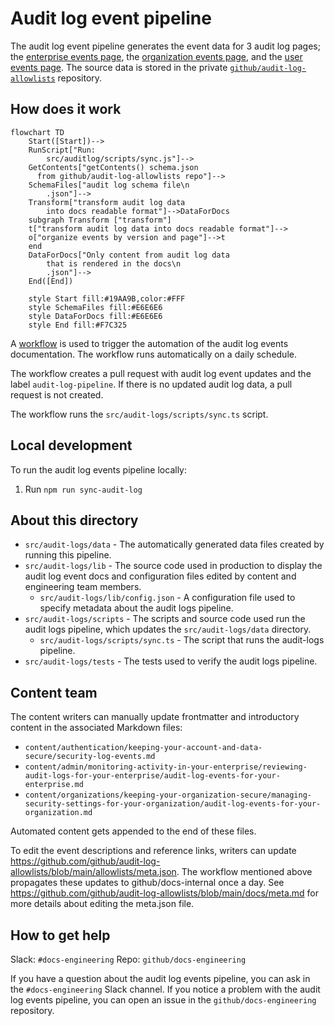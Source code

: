 # Audit log event pipeline

The audit log event pipeline generates the event data for 3 audit log pages; the [enterprise events page](docs.github.com/admin/monitoring-activity-in-your-enterprise/reviewing-audit-logs-for-your-enterprise/audit-log-events-for-your-enterprise#oauth_access-category-actions), the [organization events page](docs.github.com/organizations/keeping-your-organization-secure/managing-security-settings-for-your-organization/audit-log-events-for-your-organization), and the [user events page](docs.github.com/authentication/keeping-your-account-and-data-secure/security-log-events).  The source data is stored in the private [`github/audit-log-allowlists`](https://github.com/github/audit-log-allowlists) repository.

## How does it work

```mermaid
flowchart TD
    Start([Start])-->
    RunScript["Run:
        src/auditlog/scripts/sync.js"]-->
    GetContents["getContents() schema.json
      from github/audit-log-allowlists repo"]-->
    SchemaFiles["audit log schema file\n
        .json"]-->
    Transform["transform audit log data
        into docs readable format"]-->DataForDocs
    subgraph Transform ["transform"]
    t["transform audit log data into docs readable format"]-->
    o["organize events by version and page"]-->t
    end
    DataForDocs["Only content from audit log data
        that is rendered in the docs\n
        .json"]-->
    End([End])

    style Start fill:#19AA9B,color:#FFF
    style SchemaFiles fill:#E6E6E6
    style DataForDocs fill:#E6E6E6
    style End fill:#F7C325
```

A [workflow](.github/workflows/sync-audit-logs.yml) is used to trigger the automation of the audit log events documentation. The workflow runs automatically on a daily schedule.

The workflow creates a pull request with audit log event updates and the label `audit-log-pipeline`.  If there is no updated audit log data, a pull request is not created.

The workflow runs the `src/audit-logs/scripts/sync.ts` script.

## Local development

To run the audit log events pipeline locally:

1. Run `npm run sync-audit-log`

## About this directory

- `src/audit-logs/data` - The automatically generated data files created by running this pipeline.
- `src/audit-logs/lib` - The source code used in production to display the audit log event docs and configuration files edited by content and engineering team members.
  - `src/audit-logs/lib/config.json` - A configuration file used to specify metadata about the audit logs pipeline.
- `src/audit-logs/scripts` - The scripts and source code used run the audit logs pipeline, which updates the `src/audit-logs/data` directory.
  - `src/audit-logs/scripts/sync.ts` - The script that runs the audit-logs pipeline.
- `src/audit-logs/tests` - The tests used to verify the audit logs pipeline.

## Content team

The content writers can manually update frontmatter and introductory content in the associated Markdown files:

- `content/authentication/keeping-your-account-and-data-secure/security-log-events.md`
- `content/admin/monitoring-activity-in-your-enterprise/reviewing-audit-logs-for-your-enterprise/audit-log-events-for-your-enterprise.md`
- `content/organizations/keeping-your-organization-secure/managing-security-settings-for-your-organization/audit-log-events-for-your-organization.md `

Automated content gets appended to the end of these files.

To edit the event descriptions and reference links, writers can update https://github.com/github/audit-log-allowlists/blob/main/allowlists/meta.json.  The workflow mentioned above propagates these updates to github/docs-internal once a day.  See https://github.com/github/audit-log-allowlists/blob/main/docs/meta.md for more details about editing the meta.json file.

## How to get help

Slack: `#docs-engineering`
Repo: `github/docs-engineering`

If you have a question about the audit log events pipeline, you can ask in the `#docs-engineering` Slack channel. If you notice a problem with the audit log events pipeline, you can open an issue in the `github/docs-engineering` repository.
